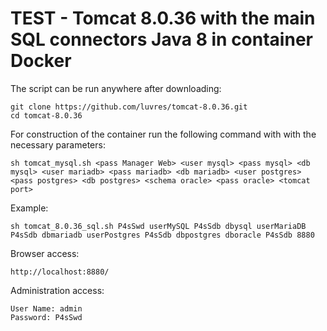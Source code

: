 # TEST - Tomcat 8.0.36 with the main SQL connectors Java 8 in container Docker

The script can be run anywhere after downloading:

	git clone https://github.com/luvres/tomcat-8.0.36.git
	cd tomcat-8.0.36

For construction of the container run the following command with with the necessary parameters:

	sh tomcat_mysql.sh <pass Manager Web> <user mysql> <pass mysql> <db mysql> <user mariadb> <pass mariadb> <db mariadb> <user postgres> <pass postgres> <db postgres> <schema oracle> <pass oracle> <tomcat port>

Example:

	sh tomcat_8.0.36_sql.sh P4sSwd userMySQL P4sSdb dbysql userMariaDB P4sSdb dbmariadb userPostgres P4sSdb dbpostgres dboracle P4sSdb 8880

Browser access:

	http://localhost:8880/

Administration access:

	User Name: admin
	Password: P4sSwd

